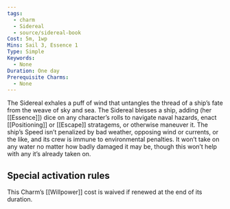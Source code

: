 ```yaml
---
tags:
  - charm
  - Sidereal
  - source/sidereal-book
Cost: 5m, 1wp
Mins: Sail 3, Essence 1
Type: Simple
Keywords:
  - None
Duration: One day
Prerequisite Charms:
  - None
---
```

The Sidereal exhales a puff of wind that untangles the thread of a ship’s fate from the weave of sky and sea. The Sidereal blesses a ship, adding (her [[Essence]]) dice on any character’s rolls to navigate naval hazards, enact [[Positioning]] or [[Escape]] stratagems, or otherwise maneuver it. The ship’s Speed isn’t penalized by bad weather, opposing wind or currents, or the like, and its crew is immune to environmental penalties. It won’t take on any water no matter how badly damaged it may be, though this won’t help with any it’s already taken on. 

## Special activation rules

This Charm’s [[Willpower]] cost is waived if renewed at the end of its duration.